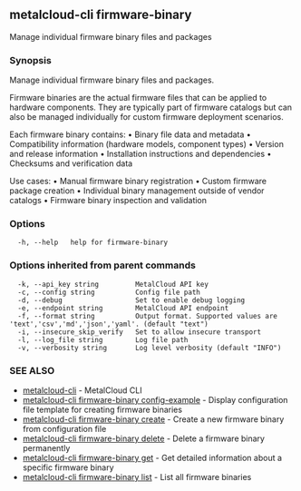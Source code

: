 ## metalcloud-cli firmware-binary

Manage individual firmware binary files and packages

### Synopsis

Manage individual firmware binary files and packages.

Firmware binaries are the actual firmware files that can be applied to hardware components.
They are typically part of firmware catalogs but can also be managed individually for
custom firmware deployment scenarios.

Each firmware binary contains:
  • Binary file data and metadata
  • Compatibility information (hardware models, component types)
  • Version and release information
  • Installation instructions and dependencies
  • Checksums and verification data

Use cases:
  • Manual firmware binary registration
  • Custom firmware package creation
  • Individual binary management outside of vendor catalogs
  • Firmware binary inspection and validation

### Options

```
  -h, --help   help for firmware-binary
```

### Options inherited from parent commands

```
  -k, --api_key string         MetalCloud API key
  -c, --config string          Config file path
  -d, --debug                  Set to enable debug logging
  -e, --endpoint string        MetalCloud API endpoint
  -f, --format string          Output format. Supported values are 'text','csv','md','json','yaml'. (default "text")
  -i, --insecure_skip_verify   Set to allow insecure transport
  -l, --log_file string        Log file path
  -v, --verbosity string       Log level verbosity (default "INFO")
```

### SEE ALSO

* [metalcloud-cli](metalcloud-cli.md)	 - MetalCloud CLI
* [metalcloud-cli firmware-binary config-example](metalcloud-cli_firmware-binary_config-example.md)	 - Display configuration file template for creating firmware binaries
* [metalcloud-cli firmware-binary create](metalcloud-cli_firmware-binary_create.md)	 - Create a new firmware binary from configuration file
* [metalcloud-cli firmware-binary delete](metalcloud-cli_firmware-binary_delete.md)	 - Delete a firmware binary permanently
* [metalcloud-cli firmware-binary get](metalcloud-cli_firmware-binary_get.md)	 - Get detailed information about a specific firmware binary
* [metalcloud-cli firmware-binary list](metalcloud-cli_firmware-binary_list.md)	 - List all firmware binaries

